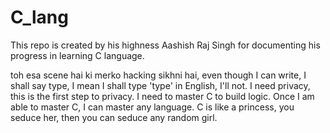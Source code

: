 # C_lang

This repo is created by his highness Aashish Raj Singh for documenting his progress in learning C language.


toh esa scene hai ki merko hacking sikhni hai, even though I can write, I shall say type, I mean I shall type 'type' in English, I'll not. I need privacy, this is the first step to privacy. I need to master C to build logic. Once I am able to master C, I can master any language. C is like a princess, you seduce her, then you can seduce any random girl.
